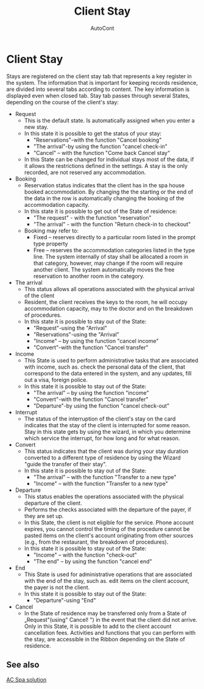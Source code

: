 ﻿---
    title: "Client Stay"
    author: AutoCont
    ms.date: 04/30/2018
    ms.topic: article
    ms.prod: dynamics-nav-2017
    ms.contentlocale: en
    ms.lasthandoff: 04/30/2018
---

# Client Stay 

Stays are registered on the client stay tab that represents a key register in the system. The information that is important for keeping records residence, are divided into several tabs according to content. The key information is displayed even when closed tab.
Stay tab passes through several States, depending on the course of the client's stay:
-	Request
	- 	This is the default state. Is automatically assigned when you enter a new stay. 
	- 	In this state it is possible to get the status of your stay:
		- 	"Reservations"-with the function "Cancel booking"
		- 	"The arrival"-by using the function "cancel check-in"
		- 	"Cancel" – with the function "Come back Cancel stay“
	- 	 In this State can be changed for individual stays most of the data, if it allows the restrictions defined in the settings. A stay is the only recorded, are not reserved any accommodation.
-	Booking
	-	Reservation status indicates that the client has in the spa house booked accommodation. By changing the the starting or the end of the data in the row is automatically changing the booking of the accommodation capacity.
	-	In this state it is possible to get out of the State of residence:
		- 	"The request" - with the function "reservation"
		- 	"The arrival" - with the function "Return check-in to checkout"
	- 	Booking may refer to:
		- 	Fixed – reserves directly to a particular room listed in the prompt type property
		- 	Free – reserves the accommodation categories listed in the type line. The system internally of stay shall be allocated a room in that category, however, may change if the room will require another client. The system automatically moves the free reservation to another room in the category.
-	The arrival 
	- 	This status allows all operations associated with the physical arrival of the client
	- 	Resident, the client receives the keys to the room, he will occupy accommodation capacity, may to the doctor and on the breakdown of procedures. 
	- 	In this state it is possible to stay out of the State:
		- 	"Request"-using the "Arrival"
		- 	"Reservations"-using the "Arrival"
		- 	"Income" – by using the function "cancel income"
		- 	"Convert"-with the function "Cancel transfer"
-	Income
	- 	This State is used to perform administrative tasks that are associated with income, such as. check the personal data of the client, that correspond to the data entered in the system, and any updates, fill out a visa, foreign police. 
	- 	In this state it is possible to stay out of the State:
		- 	"The arrival" – by using the function "income"
		- 	 "Convert"-with the function "Cancel transfer"
		- 	"Departure"-by using the function "cancel check-out"
-	Interrupt
	- 	The status of the interruption of the client's stay on the card indicates that the stay of the client is interrupted for some reason. Stay in this state gets by using the wizard, in which you determine which service the interrupt, for how long and for what reason.
-	Convert
	- 	This status indicates that the client was during your stay duration converted to a different type of residence by using the Wizard "guide the transfer of their stay". 
	- 	In this state it is possible to stay out of the State:
		- 	"The arrival" – with the function "Transfer to a new type"
		- 	"Income" – with the function "Transfer to a new type"
-	Departure
	- 	This status enables the operations associated with the physical departure of the client. 
	- 	Performs the checks associated with the departure of the payer, if they are set up.
	- 	In this State, the client is not eligible for the service. Phone account expires, you cannot control the timing of the procedure cannot be pasted items on the client's account originating from other sources (e.g., from the restaurant, the breakdown of procedures).
	- 	In this state it is possible to stay out of the State:
		- 	"Income" – with the function "check-out"
		- 	"The end" – by using the function "cancel end"
-	End
	- 	This State is used for administrative operations that are associated with the end of the stay, such as. edit items on the client account, the payer is not the client.
	- 	In this state it is possible to stay out of the State:
		- 	"Departure"-using "End"
-	Cancel
	- 	In the State of residence may be transferred only from a State of „Request"(using" Cancel! ") in the event that the client did not arrive. Only in this State, it is possible to add to the client account cancellation fees.
Activities and functions that you can perform with the stay, are accessible in the Ribbon depending on the State of residence. 



## <a name="see-also"></a>See also
[AC Spa solution](ac-spa-solution.md)